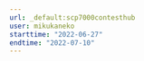 ```yaml
---
url: _default:scp7000contesthub
user: mikukaneko
starttime: "2022-06-27"
endtime: "2022-07-10"
---
```

<reserve />